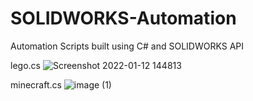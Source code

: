 # SOLIDWORKS-Automation
Automation Scripts built using C# and SOLIDWORKS API

lego.cs
![Screenshot 2022-01-12 144813](https://user-images.githubusercontent.com/75232089/149212252-da43a6eb-dec0-4dea-a7a6-d8e94dcf9dcf.png)

minecraft.cs
![image (1)](https://user-images.githubusercontent.com/75232089/149212468-c99f5243-b311-45c5-b1b0-2326099c1b4f.png)
